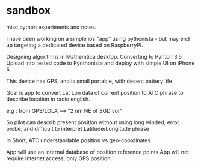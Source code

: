 # sandbox
misc python experiments and notes.

I have been working on a simple ios "app" using pythonista -
but may end up targeting a dedicated device based on RaspberryPi.

Designing algorithms in Mathemtica desktop.
Converting to Pyhton 3.5
Upload into tested code to Pynthonista and deploy with simple UI on iPhone 6.

This device has GPS, and is small portable, with decent battery life

Goal is app to convert Lat Lon data of current position to
ATC phrase to describe location in radio english.

e.g : from GPS/LOLA  --> "2 nm NE of SGD vor"

So pilot can describ present position without using 
long winded, error probe, and difficult to interpret
Latitude/Longitude phrase

In Short, ATC understandable position vs geo-coordinates

App will use an internal database of position reference points
App will not require internet access, only GPS position.


